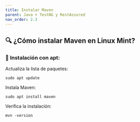 ```yaml
---
title: Instalar Maven
parent: Java + TestNG y RestAssured
nav_order: 2.3
---
```

## 🔍 **¿Cómo instalar Maven en Linux Mint?**

### 📌 **Instalación con apt:**

Actualiza la lista de paquetes:


```
sudo apt update
```

Instala Maven:

```
sudo apt install maven
```

Verifica la instalación:

```
mvn -version
```


